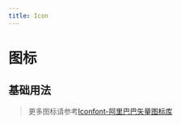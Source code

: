 ```yaml
---
title: Icon
---
```

# 图标
## 基础用法
<ClientOnly>
  <icon-demo-1></icon-demo-1>
</ClientOnly>

> 更多图标请参考[Iconfont-阿里巴巴矢量图标库](https://www.iconfont.cn/)
